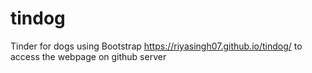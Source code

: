 # tindog
Tinder for dogs using Bootstrap
https://riyasingh07.github.io/tindog/ to access the webpage on github server
